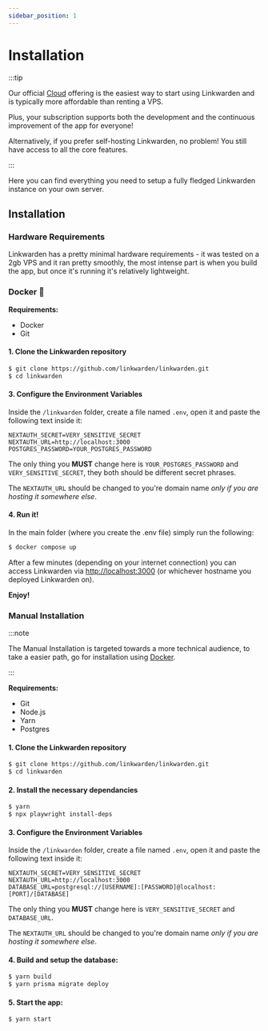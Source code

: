 ```yaml
---
sidebar_position: 1
---
```


# Installation

:::tip

Our official [Cloud](https://linkwarden.app/#pricing) offering is the easiest way to start using Linkwarden and is typically more affordable than renting a VPS.

Plus, your subscription supports both the development and the continuous improvement of the app for everyone!

Alternatively, if you prefer self-hosting Linkwarden, no problem! You still have access to all the core features.

:::

Here you can find everything you need to setup a fully fledged Linkwarden instance on your own server.

## Installation

### Hardware Requirements

Linkwarden has a pretty minimal hardware requirements - it was tested on a 2gb VPS and it ran pretty smoothly, the most intense part is when you build the app, but once it's running it's relatively lightweight.

### Docker 🐋

**Requirements:**

- Docker
- Git

#### 1. Clone the Linkwarden repository

```bash
$ git clone https://github.com/linkwarden/linkwarden.git
$ cd linkwarden
```

#### 3. Configure the Environment Variables

Inside the `/linkwarden` folder, create a file named `.env`, open it and paste the following text inside it:

```
NEXTAUTH_SECRET=VERY_SENSITIVE_SECRET
NEXTAUTH_URL=http://localhost:3000
POSTGRES_PASSWORD=YOUR_POSTGRES_PASSWORD
```

The only thing you **MUST** change here is `YOUR_POSTGRES_PASSWORD` and `VERY_SENSITIVE_SECRET`, they both should be different secret phrases.

The `NEXTAUTH_URL` should be changed to you're domain name _only if you are hosting it somewhere else_.

#### 4. Run it!

In the main folder (where you create the .env file) simply run the following:

```bash
$ docker compose up
```

After a few minutes (depending on your internet connection) you can access Linkwarden via [http://localhost:3000](http://localhost:3000) (or whichever hostname you deployed Linkwarden on).

**Enjoy!**

### Manual Installation

:::note

The Manual Installation is targeted towards a more technical audience, to take a easier path, go for installation using [Docker](/self-hosting/installation#docker-).

:::

**Requirements:**

- Git
- Node.js
- Yarn
- Postgres

#### 1. Clone the Linkwarden repository

```bash
$ git clone https://github.com/linkwarden/linkwarden.git
$ cd linkwarden
```

#### 2. Install the necessary dependancies

```bash
$ yarn
$ npx playwright install-deps
```

#### 3. Configure the Environment Variables

Inside the `/linkwarden` folder, create a file named `.env`, open it and paste the following text inside it:

```
NEXTAUTH_SECRET=VERY_SENSITIVE_SECRET
NEXTAUTH_URL=http://localhost:3000
DATABASE_URL=postgresql://[USERNAME]:[PASSWORD]@localhost:[PORT]/[DATABASE]
```

The only thing you **MUST** change here is `VERY_SENSITIVE_SECRET` and `DATABASE_URL`.

The `NEXTAUTH_URL` should be changed to you're domain name _only if you are hosting it somewhere else_.

#### 4. Build and setup the database:

```bash
$ yarn build
$ yarn prisma migrate deploy
```

#### 5. Start the app:

```bash
$ yarn start
```
